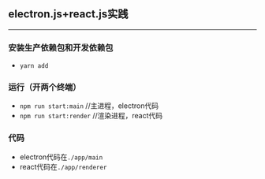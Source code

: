 ## electron.js+react.js实践
----
### 安装生产依赖包和开发依赖包
- `yarn add`

### 运行（开两个终端）
- `npm run start:main` //主进程，electron代码
- `npm run start:render` //渲染进程，react代码

### 代码
- electron代码在`./app/main`
- react代码在`./app/renderer`